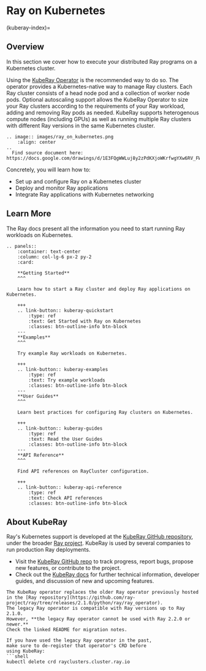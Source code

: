 # Ray on Kubernetes
(kuberay-index)=
## Overview

In this section we cover how to execute your distributed Ray programs on a Kubernetes cluster.

Using the [KubeRay Operator](https://ray-project.github.io/kuberay/components/operator/) is the
recommended way to do so. The operator provides a Kubernetes-native way to manage Ray clusters.
Each Ray cluster consists of a head node pod and a collection of worker node pods. Optional
autoscaling support allows the KubeRay Operator to size your Ray clusters according to the
requirements of your Ray workload, adding and removing Ray pods as needed. KubeRay supports
heterogenous compute nodes (including GPUs) as well as running multiple Ray clusters with
different Ray versions in the same Kubernetes cluster.

```{eval-rst}
.. image:: images/ray_on_kubernetes.png
    :align: center
..
  Find source document here: https://docs.google.com/drawings/d/1E3FQgWWLuj8y2zPdKXjoWKrfwgYXw6RV_FWRwK8dVlg/edit
```


Concretely, you will learn how to:

- Set up and configure Ray on a Kubernetes cluster
- Deploy and monitor Ray applications
- Integrate Ray applications with Kubernetes networking

## Learn More

The Ray docs present all the information you need to start running Ray workloads on Kubernetes.

```{eval-rst}
.. panels::
    :container: text-center
    :column: col-lg-6 px-2 py-2
    :card:

    **Getting Started**
    ^^^

    Learn how to start a Ray cluster and deploy Ray applications on Kubernetes.

    +++
    .. link-button:: kuberay-quickstart
        :type: ref
        :text: Get Started with Ray on Kubernetes
        :classes: btn-outline-info btn-block
    ---
    **Examples**
    ^^^

    Try example Ray workloads on Kubernetes.

    +++
    .. link-button:: kuberay-examples
        :type: ref
        :text: Try example workloads
        :classes: btn-outline-info btn-block
    ---
    **User Guides**
    ^^^

    Learn best practices for configuring Ray clusters on Kubernetes.

    +++
    .. link-button:: kuberay-guides
        :type: ref
        :text: Read the User Guides
        :classes: btn-outline-info btn-block
    ---
    **API Reference**
    ^^^

    Find API references on RayCluster configuration.

    +++
    .. link-button:: kuberay-api-reference
        :type: ref
        :text: Check API references
        :classes: btn-outline-info btn-block
```
## About KubeRay

Ray's Kubernetes support is developed at the [KubeRay GitHub repository](https://github.com/ray-project/kuberay), under the broader [Ray project](https://github.com/ray-project/). KubeRay is used by several companies to run production Ray deployments.

- Visit the [KubeRay GitHub repo](https://github.com/ray-project/kuberay) to track progress, report bugs, propose new features, or contribute to
the project.
- Check out the [KubeRay docs](https://ray-project.github.io/kuberay/) for further technical information, developer guides,
and discussion of new and upcoming features.

```{note}
The KubeRay operator replaces the older Ray operator previously hosted in the [Ray repository](https://github.com/ray-project/ray/tree/releases/2.1.0/python/ray/ray_operator).
The legacy Ray operator is compatible with Ray versions up to Ray 2.1.0.
However, **the legacy Ray operator cannot be used with Ray 2.2.0 or newer.**
Check the linked README for migration notes.

If you have used the legacy Ray operator in the past,
make sure to de-register that operator's CRD before
using KubeRay:
```shell
kubectl delete crd rayclusters.cluster.ray.io
```
